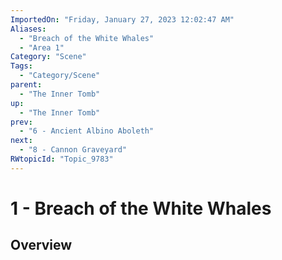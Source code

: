 ```yaml
---
ImportedOn: "Friday, January 27, 2023 12:02:47 AM"
Aliases:
  - "Breach of the White Whales"
  - "Area 1"
Category: "Scene"
Tags:
  - "Category/Scene"
parent:
  - "The Inner Tomb"
up:
  - "The Inner Tomb"
prev:
  - "6 - Ancient Albino Aboleth"
next:
  - "8 - Cannon Graveyard"
RWtopicId: "Topic_9783"
---
```

# 1 - Breach of the White Whales
## Overview
